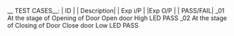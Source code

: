 __ TEST CASES__:
| ID	|        | Description|	                |  Exp i/P |      	|Exp O/P	 |      | PASS/FAIL|
_01	      At the stage of Opening of Door	     Open door        	   High LED	           PASS
_02	      At the stage of Closing of Door     	Close door	         Low LED	           PASS
